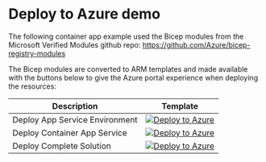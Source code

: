 # Deploy to Azure demo

The following container app example used the Bicep modules from the Microsoft Verified Modules github repo:
https://github.com/Azure/bicep-registry-modules

The Bicep modules are converted to ARM templates and made available with the buttons below to give the Azure portal experience when deploying the resources:

| Description | Template |
|---|---|
| Deploy App Service Environment |[![Deploy to Azure](https://aka.ms/deploytoazurebutton)](https://portal.azure.com/#blade/Microsoft_Azure_CreateUIDef/CustomDeploymentBlade/uri/https%3A%2F%2Fraw.githubusercontent.com%2Fchrisvugrinec%2Ftest%2Fmaster%2F%2Fcontainerappenv.json/uiFormDefinitionUri/https%3A%2F%2Fraw.githubusercontent.com%2Fchrisvugrinec%2Ftest%2Fmaster%2FuiDefinition.json)|
| Deploy Container App Service  |[![Deploy to Azure](https://aka.ms/deploytoazurebutton)](https://portal.azure.com/#blade/Microsoft_Azure_CreateUIDef/CustomDeploymentBlade/uri/https%3A%2F%2Fraw.githubusercontent.com%2Fchrisvugrinec%2Ftest%2Fmaster%2F%2Fcontainerapp.json/uiFormDefinitionUri/https%3A%2F%2Fraw.githubusercontent.com%2Fchrisvugrinec%2Ftest%2Fmaster%2FuiDefinitionApp.json)|
| Deploy Complete Solution  |[![Deploy to Azure](https://aka.ms/deploytoazurebutton)](https://portal.azure.com/#blade/Microsoft_Azure_CreateUIDef/CustomDeploymentBlade/uri/https%3A%2F%2Fraw.githubusercontent.com%2Fchrisvugrinec%2Ftest%2Fmaster%2F%2FcontainerDemo.json/uiFormDefinitionUri/https%3A%2F%2Fraw.githubusercontent.com%2Fchrisvugrinec%2Ftest%2Fmaster%2FuiDefinitionDemo.json)|
   
